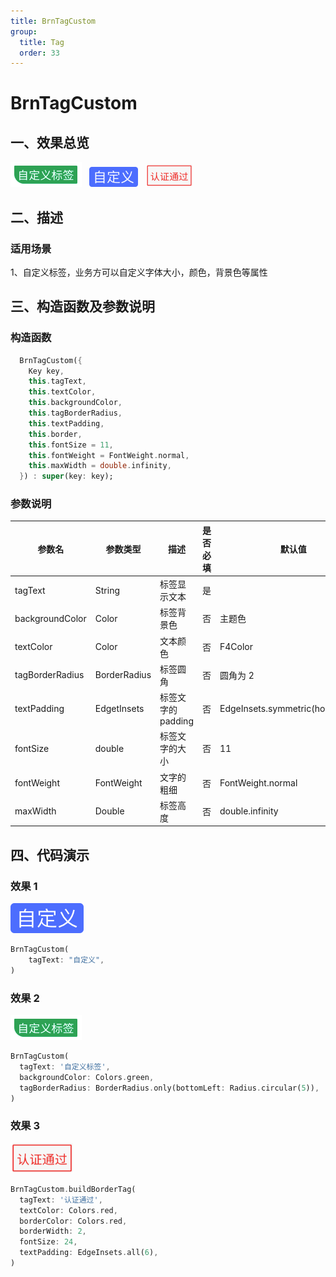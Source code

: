 ```yaml
---
title: BrnTagCustom
group:
  title: Tag
  order: 33
---
```


# BrnTagCustom

## 一、效果总览

![](./img/BrnTagCustomDemo2.png)&nbsp;&nbsp;
<img src="./img/BrnTagCustomDemo1.png" style="zoom:67%;" />&nbsp;&nbsp;
<img src="./img/BrnTagCustomDemo3.png" style="zoom:50%;" />

## 二、描述

### 适用场景

1、自定义标签，业务方可以自定义字体大小，颜色，背景色等属性

## 三、构造函数及参数说明

### 构造函数

```dart
  BrnTagCustom({
    Key key,
    this.tagText,
    this.textColor,
    this.backgroundColor,
    this.tagBorderRadius,
    this.textPadding,
    this.border,
    this.fontSize = 11,
    this.fontWeight = FontWeight.normal,
    this.maxWidth = double.infinity,
  }) : super(key: key);

```

### 参数说明

| **参数名**      | **参数类型** | **描述**           | **是否必填** | **默认值**                         |
| --------------- | ------------ | ------------------ | ------------ | ---------------------------------- |
| tagText         | String       | 标签显示文本       | 是           |                                    |
| backgroundColor | Color        | 标签背景色         | 否           | 主题色                             |
| textColor       | Color        | 文本颜色           | 否           | F4Color                            |
| tagBorderRadius | BorderRadius | 标签圆角           | 否           | 圆角为 2                           |
| textPadding     | EdgetInsets  | 标签文字的 padding | 否           | EdgeInsets.symmetric(horizontal:2) |
| fontSize        | double       | 标签文字的大小     | 否           | 11                                 |
| fontWeight      | FontWeight   | 文字的粗细         | 否           | FontWeight.normal                  |
| maxWidth        | Double       | 标签高度           | 否           | double.infinity                    |

## 四、代码演示

### 效果 1

![](./img/BrnTagCustomDemo1.png)

```dart
BrnTagCustom(
    tagText: "自定义",
)
```

### 效果 2

![](./img/BrnTagCustomDemo2.png)

```dart
BrnTagCustom(
  tagText: '自定义标签',
  backgroundColor: Colors.green,
  tagBorderRadius: BorderRadius.only(bottomLeft: Radius.circular(5)),
)
```

### 效果 3

<img src="./img/BrnTagCustomDemo3.png" style="zoom:67%;" />

```dart
BrnTagCustom.buildBorderTag(
  tagText: '认证通过',
  textColor: Colors.red,
  borderColor: Colors.red,
  borderWidth: 2,
  fontSize: 24,
  textPadding: EdgeInsets.all(6),
)
```
